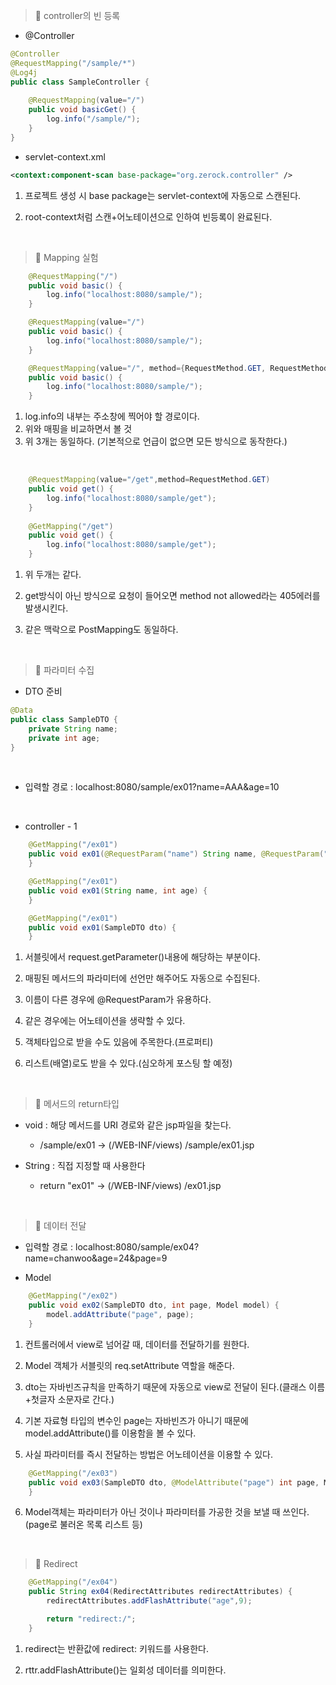 
> 🚀 controller의 빈 등록

- @Controller

```java
@Controller
@RequestMapping("/sample/*")
@Log4j
public class SampleController {
    
    @RequestMapping(value="/")
    public void basicGet() {
        log.info("/sample/");
    }
}
```

- servlet-context.xml

```xml
<context:component-scan base-package="org.zerock.controller" />
```

1. 프로젝트 생성 시 base package는 servlet-context에 자동으로 스캔된다.

2. root-context처럼 스캔+어노테이션으로 인하여 빈등록이 완료된다.

<br/>

> 🚀 Mapping 실험

```java
    @RequestMapping("/")
    public void basic() {
        log.info("localhost:8080/sample/");
    }

    @RequestMapping(value="/")
    public void basic() {
        log.info("localhost:8080/sample/");
    }

    @RequestMapping(value="/", method={RequestMethod.GET, RequestMethod.POST, ...})
    public void basic() {
        log.info("localhost:8080/sample/");
    }    
```

1. log.info의 내부는 주소창에 찍어야 할 경로이다.
2. 위와 매핑을 비교하면서 볼 것
3. 위 3개는 동일하다. (기본적으로 언급이 없으면 모든 방식으로 동작한다.)

<br/>

```java
    @RequestMapping(value="/get",method=RequestMethod.GET)
    public void get() {
        log.info("localhost:8080/sample/get");
    }
    
    @GetMapping("/get")
    public void get() {
        log.info("localhost:8080/sample/get");
    }
```

1. 위 두개는 같다.

2. get방식이 아닌 방식으로 요청이 들어오면 method not allowed라는 405에러를 발생시킨다.

3. 같은 맥락으로 PostMapping도 동일하다.

<br/>

> 🚀 파라미터 수집

- DTO 준비

```java
@Data
public class SampleDTO {
    private String name;
    private int age;
}
```

<br/>

- 입력할 경로 : localhost:8080/sample/ex01?name=AAA&age=10

<br/>

- controller - 1

```java
    @GetMapping("/ex01")
    public void ex01(@RequestParam("name") String name, @RequestParam("age") int age) {
    }

    @GetMapping("/ex01")
    public void ex01(String name, int age) {
    }

    @GetMapping("/ex01")
    public void ex01(SampleDTO dto) {
    }
```

1. 서블릿에서 request.getParameter()내용에 해당하는 부분이다.

2. 매핑된 메서드의 파라미터에 선언만 해주어도 자동으로 수집된다.

3. 이름이 다른 경우에 @RequestParam가 유용하다.

4. 같은 경우에는 어노테이션을 생략할 수 있다.

5. 객체타입으로 받을 수도 있음에 주목한다.(프로퍼티)

6. 리스트(배열)로도 받을 수 있다.(심오하게 포스팅 할 예정)

<br/>

> 🚀 메서드의 return타입

- void : 해당 메서드를 URI 경로와 같은 jsp파일을 찾는다.
  - /sample/ex01 -> (/WEB-INF/views) /sample/ex01.jsp

- String : 직접 지정할 때 사용한다
  - return "ex01" -> (/WEB-INF/views) /ex01.jsp

<br/>

> 🚀 데이터 전달

- 입력할 경로 : localhost:8080/sample/ex04?name=chanwoo&age=24&page=9

- Model

```java
    @GetMapping("/ex02")
    public void ex02(SampleDTO dto, int page, Model model) {  
        model.addAttribute("page", page);
    }
```

1. 컨트롤러에서 view로 넘어갈 때, 데이터를 전달하기를 원한다.

2. Model 객체가 서블릿의 req.setAttribute 역할을 해준다.

3. dto는 자바빈즈규칙을 만족하기 때문에 자동으로 view로 전달이 된다.(클래스 이름+첫글자 소문자로 간다.)

4. 기본 자료형 타입의 변수인 page는 자바빈즈가 아니기 때문에 model.addAttribute()를 이용함을 볼 수 있다.

5. 사실 파라미터를 즉시 전달하는 방법은 어노테이션을 이용할 수 있다.

```java
    @GetMapping("/ex03")
    public void ex03(SampleDTO dto, @ModelAttribute("page") int page, Model model) { 
    }
```

6. Model객체는 파라미터가 아닌 것이나 파라미터를 가공한 것을 보낼 때 쓰인다.(page로 불러온 목록 리스트 등)

<br/>

> 🚀 Redirect

```java
    @GetMapping("/ex04")
    public String ex04(RedirectAttributes redirectAttributes) {
        redirectAttributes.addFlashAttribute("age",9);

        return "redirect:/";
    }

```

1. redirect는 반환값에 redirect: 키워드를 사용한다.

2. rttr.addFlashAttribute()는 일회성 데이터를 의미한다.

